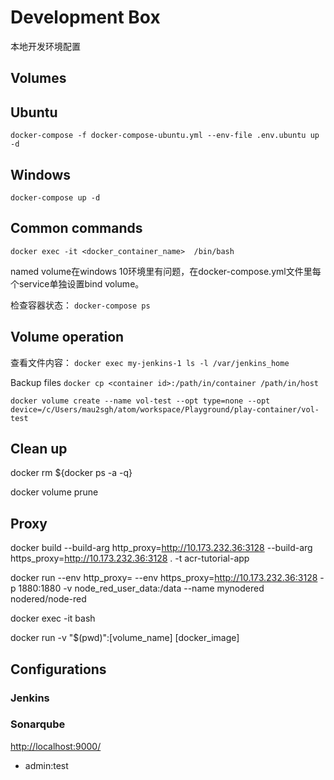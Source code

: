 # Development Box

本地开发环境配置

## Volumes

## Ubuntu

`docker-compose -f docker-compose-ubuntu.yml --env-file .env.ubuntu up -d`

## Windows

`docker-compose up -d`

## Common commands

`docker exec -it <docker_container_name>  /bin/bash`

named volume在windows 10环境里有问题，在docker-compose.yml文件里每个service单独设置bind volume。

检查容器状态：
`docker-compose ps`

## Volume operation

查看文件内容：
`docker exec my-jenkins-1 ls -l /var/jenkins_home`

Backup files
`docker cp <container id>:/path/in/container /path/in/host`

`docker volume create --name vol-test --opt type=none --opt device=/c/Users/mau2sgh/atom/workspace/Playground/play-container/vol-test`

## Clean up

docker rm ${docker ps -a -q}

docker volume prune

## Proxy

docker build --build-arg http_proxy=<http://10.173.232.36:3128> --build-arg https_proxy=<http://10.173.232.36:3128> . -t acr-tutorial-app

docker run --env http_proxy= --env https_proxy=<http://10.173.232.36:3128> -p 1880:1880 -v node_red_user_data:/data --name mynodered nodered/node-red

docker exec -it <mycontainer> bash

docker run -v "$(pwd)":[volume_name] [docker_image]

## Configurations

### Jenkins

### Sonarqube

<http://localhost:9000/>

- admin:test
